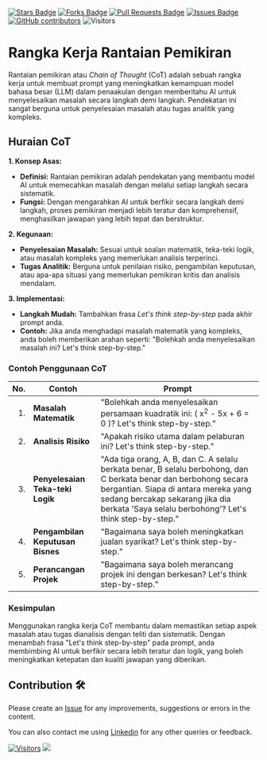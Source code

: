 <a href="https://github.com/drshahizan/ai-tools/stargazers"><img src="https://img.shields.io/github/stars/drshahizan/ai-tools" alt="Stars Badge"/></a>
<a href="https://github.com/drshahizan/ai-tools/network/members"><img src="https://img.shields.io/github/forks/drshahizan/ai-tools" alt="Forks Badge"/></a>
<a href="https://github.com/drshahizan/ai-tools"><img src="https://img.shields.io/github/issues-pr/drshahizan/ai-tools" alt="Pull Requests Badge"/></a>
<a href="https://github.com/drshahizan/ai-tools/issues"><img src="https://img.shields.io/github/issues/drshahizan/ai-tools" alt="Issues Badge"/></a>
<a href="https://github.com/drshahizan/ai-tools/graphs/contributors"><img alt="GitHub contributors" src="https://img.shields.io/github/contributors/drshahizan/ai-tools?color=2b9348"></a>
![Visitors](https://api.visitorbadge.io/api/visitors?path=https%3A%2F%2Fgithub.com%2Fdrshahizan%2Fai-tools&labelColor=%23d9e3f0&countColor=%23697689&style=flat)

# Rangka Kerja Rantaian Pemikiran

Rantaian pemikiran atau _Chain of Thought_ (CoT) adalah sebuah rangka kerja untuk membuat prompt yang meningkatkan kemampuan model bahasa besar (LLM) dalam penaakulan dengan memberitahu AI untuk menyelesaikan masalah secara langkah demi langkah. Pendekatan ini sangat berguna untuk penyelesaian masalah atau tugas analitik yang kompleks.

## Huraian CoT

**1. Konsep Asas:**
   - **Definisi:** Rantaian pemikiran adalah pendekatan yang membantu model AI untuk memecahkan masalah dengan melalui setiap langkah secara sistematik.
   - **Fungsi:** Dengan mengarahkan AI untuk berfikir secara langkah demi langkah, proses pemikiran menjadi lebih teratur dan komprehensif, menghasilkan jawapan yang lebih tepat dan berstruktur.

**2. Kegunaan:**
   - **Penyelesaian Masalah:** Sesuai untuk soalan matematik, teka-teki logik, atau masalah kompleks yang memerlukan analisis terperinci.
   - **Tugas Analitik:** Berguna untuk penilaian risiko, pengambilan keputusan, atau apa-apa situasi yang memerlukan pemikiran kritis dan analisis mendalam.

**3. Implementasi:**
   - **Langkah Mudah:** Tambahkan frasa _Let's think step-by-step_ pada akhir prompt anda.
   - **Contoh:** Jika anda menghadapi masalah matematik yang kompleks, anda boleh memberikan arahan seperti: "Bolehkah anda menyelesaikan masalah ini? Let's think step-by-step."

### Contoh Penggunaan CoT


| **No.** | **Contoh**                          | **Prompt** |
|---------:|-------------------------------------|---------------------------------------------------------------------------------------------------------------------------------------|
| 1.       | **Masalah Matematik**            | "Bolehkah anda menyelesaikan persamaan kuadratik ini: \( x<sup>2</sup> - 5x + 6 = 0 \)? Let's think step-by-step." |
| 2.       | **Analisis Risiko**              | "Apakah risiko utama dalam pelaburan ini? Let's think step-by-step." |
| 3.       | **Penyelesaian Teka-teki Logik** | "Ada tiga orang, A, B, dan C. A selalu berkata benar, B selalu berbohong, dan C berkata benar dan berbohong secara bergantian. Siapa di antara mereka yang sedang bercakap sekarang jika dia berkata 'Saya selalu berbohong'? Let's think step-by-step." |
| 4.       | **Pengambilan Keputusan Bisnes** | "Bagaimana saya boleh meningkatkan jualan syarikat? Let's think step-by-step." |
| 5.       | **Perancangan Projek**           | "Bagaimana saya boleh merancang projek ini dengan berkesan? Let's think step-by-step." |

### Kesimpulan

Menggunakan rangka kerja CoT  membantu dalam memastikan setiap aspek masalah atau tugas dianalisis dengan teliti dan sistematik. Dengan menambah frasa "Let's think step-by-step" pada prompt, anda membimbing AI untuk berfikir secara lebih teratur dan logik, yang boleh meningkatkan ketepatan dan kualiti jawapan yang diberikan.

## Contribution 🛠️
Please create an [Issue](https://github.com/drshahizan/ai-tools/issues) for any improvements, suggestions or errors in the content.

You can also contact me using [Linkedin](https://www.linkedin.com/in/drshahizan/) for any other queries or feedback.

[![Visitors](https://api.visitorbadge.io/api/visitors?path=https%3A%2F%2Fgithub.com%2Fdrshahizan&labelColor=%23697689&countColor=%23555555&style=plastic)](https://visitorbadge.io/status?path=https%3A%2F%2Fgithub.com%2Fdrshahizan)
![](https://hit.yhype.me/github/profile?user_id=81284918)
